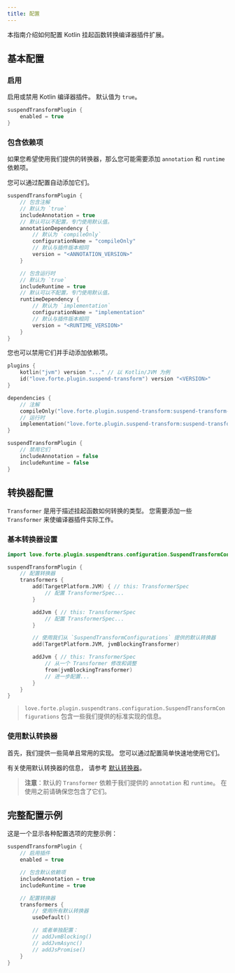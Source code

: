 ```yaml
---
title: 配置
---
```


本指南介绍如何配置 Kotlin 挂起函数转换编译器插件扩展。

## 基本配置

### 启用

启用或禁用 Kotlin 编译器插件。
默认值为 `true`。

```kotlin
suspendTransformPlugin {
    enabled = true
}
```

### 包含依赖项

如果您希望使用我们提供的转换器，那么您可能需要添加 `annotation` 和 `runtime` 依赖项。

您可以通过配置自动添加它们。

```kotlin
suspendTransformPlugin {
    // 包含注解
    // 默认为 `true`
    includeAnnotation = true
    // 默认可以不配置，专门使用默认值。
    annotationDependency {
        // 默认为 `compileOnly`
        configurationName = "compileOnly"
        // 默认与插件版本相同
        version = "<ANNOTATION_VERSION>"
    }

    // 包含运行时
    // 默认为 `true`
    includeRuntime = true
    // 默认可以不配置，专门使用默认值。
    runtimeDependency {
        // 默认为 `implementation`
        configurationName = "implementation"
        // 默认与插件版本相同
        version = "<RUNTIME_VERSION>"
    }
}
```

您也可以禁用它们并手动添加依赖项。

```kotlin
plugins {
    kotlin("jvm") version "..." // 以 Kotlin/JVM 为例
    id("love.forte.plugin.suspend-transform") version "<VERSION>"
}

dependencies {
    // 注解
    compileOnly("love.forte.plugin.suspend-transform:suspend-transform-annotation:<VERSION>")
    // 运行时
    implementation("love.forte.plugin.suspend-transform:suspend-transform-runtime:<VERSION>")
}

suspendTransformPlugin {
    // 禁用它们
    includeAnnotation = false
    includeRuntime = false
}
```

## 转换器配置

`Transformer` 是用于描述挂起函数如何转换的类型。
您需要添加一些 `Transformer` 来使编译器插件实际工作。

### 基本转换器设置

```kotlin
import love.forte.plugin.suspendtrans.configuration.SuspendTransformConfigurations

suspendTransformPlugin {
    // 配置转换器
    transformers {
        add(TargetPlatform.JVM) { // this: TransformerSpec
            // 配置 TransformerSpec...
        }

        addJvm { // this: TransformerSpec
            // 配置 TransformerSpec...
        }

        // 使用我们从 `SuspendTransformConfigurations` 提供的默认转换器
        add(TargetPlatform.JVM, jvmBlockingTransformer)

        addJvm { // this: TransformerSpec
            // 从一个 Transformer 修改和调整
            from(jvmBlockingTransformer)
            // 进一步配置...
        }
    }
}
```

> `love.forte.plugin.suspendtrans.configuration.SuspendTransformConfigurations`
> 包含一些我们提供的标准实现的信息。

### 使用默认转换器

首先，我们提供一些简单且常用的实现。
您可以通过配置简单快速地使用它们。

有关使用默认转换器的信息，
请参考 [默认转换器](./default-transformers)。

> **注意**：默认的 `Transformer` 依赖于我们提供的 `annotation` 和 `runtime`。
> 在使用之前请确保您包含了它们。

## 完整配置示例

这是一个显示各种配置选项的完整示例：

```kotlin
suspendTransformPlugin {
    // 启用插件
    enabled = true

    // 包含默认依赖项
    includeAnnotation = true
    includeRuntime = true

    // 配置转换器
    transformers {
        // 使用所有默认转换器
        useDefault()

        // 或者单独配置：
        // addJvmBlocking()
        // addJvmAsync()
        // addJsPromise()
    }
}
```
